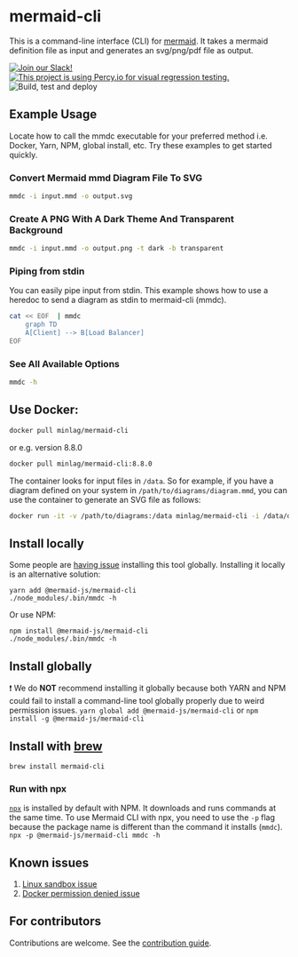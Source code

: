 # mermaid-cli

This is a command-line interface (CLI) for [mermaid](https://mermaid-js.github.io/). It takes a mermaid definition file as input and generates an svg/png/pdf file as output.

[![Join our Slack!](https://img.shields.io/static/v1?message=join%20chat&color=9cf&logo=slack&label=slack)](https://join.slack.com/t/mermaid-talk/shared_invite/enQtNzc4NDIyNzk4OTAyLWVhYjQxOTI2OTg4YmE1ZmJkY2Y4MTU3ODliYmIwOTY3NDJlYjA0YjIyZTdkMDMyZTUwOGI0NjEzYmEwODcwOTE) [![This project is using Percy.io for visual regression testing.](https://percy.io/static/images/percy-badge.svg)](https://percy.io/Mermaid/mermaid-cli) ![Build, test and deploy](https://github.com/mermaid-js/mermaid-cli/workflows/Build,%20test%20and%20deploy%20mermaid-cli%20Docker%20image/badge.svg)

## Example Usage

Locate how to call the mmdc executable for your preferred method i.e. Docker,
Yarn, NPM, global install, etc. Try these examples to get started quickly.

### Convert Mermaid mmd Diagram File To SVG

```sh
mmdc -i input.mmd -o output.svg
```

### Create A PNG With A Dark Theme And Transparent Background

```sh
mmdc -i input.mmd -o output.png -t dark -b transparent
```

### Piping from stdin

You can easily pipe input from stdin. This example shows how to use a heredoc to
send a diagram as stdin to mermaid-cli (mmdc).

```sh
cat << EOF  | mmdc
    graph TD
    A[Client] --> B[Load Balancer]
EOF
```

### See All Available Options

```sh
mmdc -h
```

## Use Docker:

```sh
docker pull minlag/mermaid-cli
```

or e.g. version 8.8.0

```sh
docker pull minlag/mermaid-cli:8.8.0
```

The container looks for input files in `/data`. So for example, if you have a
diagram defined on your system in `/path/to/diagrams/diagram.mmd`, you can use
the container to generate an SVG file as follows:

```sh
docker run -it -v /path/to/diagrams:/data minlag/mermaid-cli -i /data/diagram.mmd
```

## Install locally

Some people are [having issue](https://github.com/mermaidjs/mermaid.cli/issues/15)
installing this tool globally. Installing it locally is an alternative solution:

```
yarn add @mermaid-js/mermaid-cli
./node_modules/.bin/mmdc -h
```

Or use NPM:

```
npm install @mermaid-js/mermaid-cli
./node_modules/.bin/mmdc -h
```

## Install globally

❗️ We do **NOT** recommend installing it globally because both YARN and NPM
could fail to install a command-line tool globally properly due to weird
permission issues.
`yarn global add @mermaid-js/mermaid-cli` or `npm install -g @mermaid-js/mermaid-cli`

## Install with [brew](https://brew.sh)

```
brew install mermaid-cli
```

### Run with npx

[`npx`](https://www.npmjs.com/package/npx) is installed by default with NPM. It
downloads and runs commands at the same time.  To use Mermaid CLI with npx, you
need to use the `-p` flag because the package name is different than the command
it installs (`mmdc`).  `npx -p @mermaid-js/mermaid-cli mmdc -h`

## Known issues

1. [Linux sandbox issue](docs/linux-sandbox-issue.md)
2. [Docker permission denied issue](docs/docker-permission-denied.md)

## For contributors

Contributions are welcome. See the [contribution guide](CONTRIBUTING.md).
